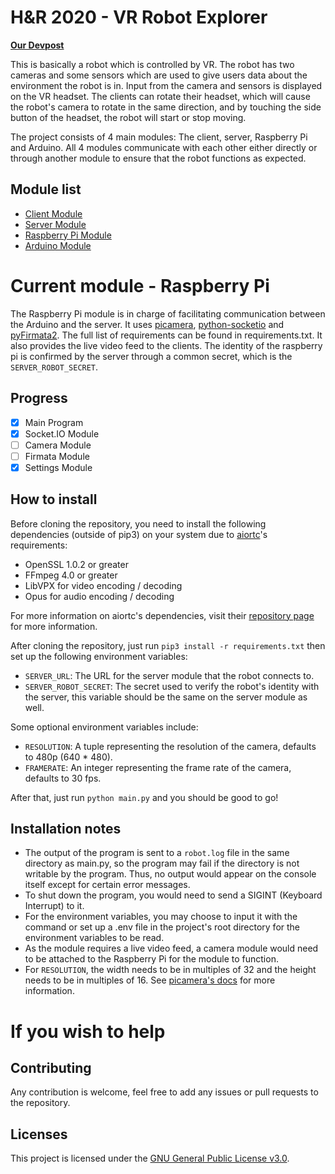 # H&R 2020 - VR Robot Explorer
 **[Our Devpost](https://devpost.com/software/hnr2020-vr-robot)**

This is basically a robot which is controlled by VR. The robot has two cameras and some sensors which are used to give users data about the environment the robot is in. Input from the camera and sensors is displayed on the VR headset. The clients can rotate their headset, which will cause the robot's camera to rotate in the same direction, and by touching the side button of the headset, the robot will start or stop moving.

The project consists of 4 main modules: The client, server, Raspberry Pi and Arduino. All 4 modules communicate with each other either directly or through another module to ensure that the robot functions as expected.

## Module list
 - [Client Module](https://github.com/team-unununium/HnR-2020-VR-Client)
 - [Server Module](https://github.com/team-unununium/HnR-2020-VR-Server)
 - [Raspberry Pi Module](https://github.com/team-unununium/HnR-2020-VR-Pi)
 - [Arduino Module](https://github.com/team-unununium/HnR-2020-VR-Arduino)

# Current module - Raspberry Pi
The Raspberry Pi module is in charge of facilitating communication between the Arduino and the server. It uses [picamera](https://picamera.readthedocs.io/), [python-socketio](https://python-socketio.readthedocs.io/) and [pyFirmata2](https://github.com/berndporr/pyFirmata2). The full list of requirements can be found in requirements.txt. It also provides the live video feed to the clients. The identity of the raspberry pi is confirmed by the server through a common secret, which is the `SERVER_ROBOT_SECRET`.

## Progress
- [x] Main Program
- [x] Socket.IO Module
- [ ] Camera Module
- [ ] Firmata Module
- [x] Settings Module

## How to install
Before cloning the repository, you need to install the following dependencies (outside of pip3) on your system due to [aiortc](https://github.com/aiortc/aiortc)'s requirements:
- OpenSSL 1.0.2 or greater
- FFmpeg 4.0 or greater
- LibVPX for video encoding / decoding
- Opus for audio encoding / decoding

For more information on aiortc's dependencies, visit their [repository page](https://github.com/aiortc/aiortc) for more information.

After cloning the repository, just run  `pip3 install -r requirements.txt` then set up the following environment variables:
- `SERVER_URL`: The URL for the server module that the robot connects to.
- `SERVER_ROBOT_SECRET`: The secret used to verify the robot's identity with the server, this variable should be the same on the server module as well.

Some optional environment variables include:
- `RESOLUTION`: A tuple representing the resolution of the camera, defaults to 480p (640 * 480).
- `FRAMERATE`: An integer representing the frame rate of the camera, defaults to 30 fps.

After that, just run `python main.py`  and you should be good to go!
 
## Installation notes
- The output of the program is sent to a `robot.log` file in the same directory as main.py, so the program may fail if the directory is not writable by the program. Thus, no output would appear on the console itself except for certain error messages.
- To shut down the program, you would need to send a SIGINT (Keyboard Interrupt) to it.
- For the environment variables, you may choose to input it with the command or set up a .env file in the project's root directory for the environment variables to be read. 
- As the module requires a live video feed, a camera module would need to be attached to the Raspberry Pi for the module to function.
- For `RESOLUTION`, the width needs to be in multiples of 32 and the height needs to be in multiples of 16. See [picamera's docs](https://picamera.readthedocs.io/en/release-1.12/recipes2.html#capturing-to-a-numpy-array) for more information.

# If you wish to help

## Contributing
Any contribution is welcome, feel free to add any issues or pull requests to the repository.

## Licenses
This project is licensed under the [GNU General Public License v3.0](https://www.gnu.org/licenses/gpl-3.0.en.html).
